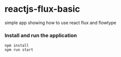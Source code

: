# reactjs-flux-basic
simple app showing how to use react flux and flowtype

### Install and run the application
```
npm install
npm run start
```
